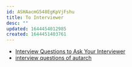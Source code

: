 ```yaml
---
id: ASHAacmG548EgKpVjFshu
title: To Interviewer
desc: ""
updated: 1644454012985
created: 1644451403761
---
```


- [Interview Questions to Ask Your Interviewer](https://daveceddia.com/interview-questions-to-ask-company/)
- [interview questions of autarch](https://gist.github.com/autarch/6e7e25e85db62a359f91aa0900334b6e)
